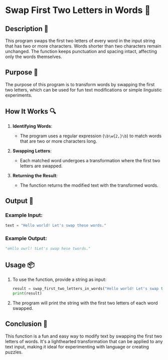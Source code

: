 # Swap First Two Letters in Words 🔄

## Description 📝

This program swaps the first two letters of every word in the input string that has two or more characters.
Words shorter than two characters remain unchanged.
The function keeps punctuation and spacing intact, affecting only the words themselves.

## Purpose 🎯

The purpose of this program is to transform words by swapping the first two letters, which can be used for fun text modifications or simple linguistic experiments.

## How It Works 🔍

1. **Identifying Words**:

    - The program uses a regular expression (`\b\w{2,}\b`) to match words that are two or more characters long.

2. **Swapping Letters**:

    - Each matched word undergoes a transformation where the first two letters are swapped.

3. **Returning the Result**:
    - The function returns the modified text with the transformed words.

## Output 📜

### Example Input:

```python
text = "Hello world! Let's swap these words."
```

### Example Output:

```python
"eHllo owrl! tLet's swap hese twords."
```

## Usage 📦

1. To use the function, provide a string as input:

    ```python
    result = swap_first_two_letters_in_words("Hello world! Let's swap these words.")
    print(result)
    ```

2. The program will print the string with the first two letters of each word swapped.

## Conclusion 🚀

This function is a fun and easy way to modify text by swapping the first two letters of words.
It's a lighthearted transformation that can be applied to any text input, making it ideal for experimenting with language or creating puzzles.
